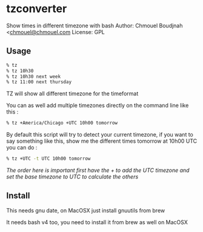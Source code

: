 # tzconverter
Show times in different timezone with bash
Author: Chmouel Boudjnah <chmouel@chmouel.com
License: GPL

## Usage
```bash
% tz
% tz 10h30
% tz 10h30 next week
% tz 11:00 next thursday
```

TZ  will show all different timezone for the timeformat

You can as well add multiple timezones directly on the command line like this :
```bash
% tz +America/Chicago +UTC 10h00 tomorrow
```

By default this script will try to detect your current timezone, if you want
to say something like this, show me the different times tomorrow at 10h00 UTC
you can do :

```bash
% tz +UTC -t UTC 10h00 tomorrow
````

*The order here is important first have the + to add the UTC timezone and set
the base timezone to UTC to calculate the others*

## Install

This needs gnu date, on MacOSX just install gnuutils from brew

It needs bash v4 too, you need to install it from brew as well on MacOSX
